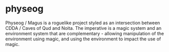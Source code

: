 # physeog
Physeog / Magus is a roguelike project styled as an intersection between CDDA / Caves of Qud and Noita. The imperative is a magic system and an environment system that are complementary - allowing manipulation of the environment using magic, and using the environment to impact the use of magic.
